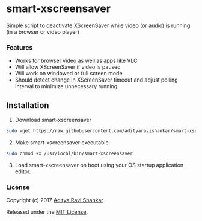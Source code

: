# smart-xscreensaver
Simple script to deactivate XScreenSaver while video (or audio) is running (in a browser or video player)

### Features
* Works for browser video as well as apps like VLC
* Will allow XScreenSaver if video is paused
* Will work on windowed or full screen mode
* Should detect change in XScreenSaver timeout and adjust polling interval to minimize unnecessary running

## Installation 

1. Download smart-xscreensaver

```bash
sudo wget https://raw.githubusercontent.com/adityaravishankar/smart-xscreensaver/master/smart-xscreensaver -O /usr/local/bin/smart-xscreensaver
```

2. Make smart-xscreensaver executable
```bash
sudo chmod +x /usr/local/bin/smart-xscreensaver
```

3. Load smart-xscreensaver on boot using your OS startup application editor.

### License

Copyright (c) 2017 [Aditya Ravi Shankar](https://www.adityaravishankar.com)

Released under the [MIT License](https://github.com/adityaravishankar/smart-xscreensaver/blob/master/LICENSE).